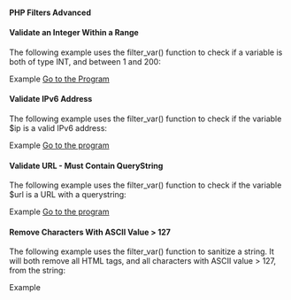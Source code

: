 #### PHP Filters Advanced

#### Validate an Integer Within a Range
The following example uses the filter_var() function to check if a variable is both of type INT, and between 1 and 200:

Example <a href="https://github.com/Dheeraj2002kumar/Backend_with_php/blob/main/Backend_php/PHP%20Advance/PHP%20Filters%20Advanced/validate%20an%20integer%20within%20a%20range/solution.php">Go to the Program</a>

#### Validate IPv6 Address
The following example uses the filter_var() function to check if the variable $ip is a valid IPv6 address:

Example <a href="">Go to the program</a>

#### Validate URL - Must Contain QueryString
The following example uses the filter_var() function to check if the variable $url is a URL with a querystring:

Example <a href="">Go to the program</a>

#### Remove Characters With ASCII Value > 127
The following example uses the filter_var() function to sanitize a string. It will both remove all HTML tags, and all characters with ASCII value > 127, from the string:

Example
